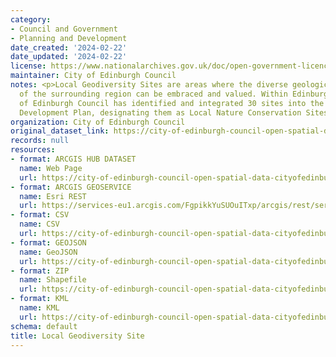 ```yaml
---
category:
- Council and Government
- Planning and Development
date_created: '2024-02-22'
date_updated: '2024-02-22'
license: https://www.nationalarchives.gov.uk/doc/open-government-licence/version/3/
maintainer: City of Edinburgh Council
notes: <p>Local Geodiversity Sites are areas where the diverse geological features
  of the surrounding region can be embraced and valued. Within Edinburgh, the City
  of Edinburgh Council has identified and integrated 30 sites into the City Local
  Development Plan, designating them as Local Nature Conservation Sites.</p>
organization: City of Edinburgh Council
original_dataset_link: https://city-of-edinburgh-council-open-spatial-data-cityofedinburgh.hub.arcgis.com/maps/cityofedinburgh::local-geodiversity-site
records: null
resources:
- format: ARCGIS HUB DATASET
  name: Web Page
  url: https://city-of-edinburgh-council-open-spatial-data-cityofedinburgh.hub.arcgis.com/maps/cityofedinburgh::local-geodiversity-site
- format: ARCGIS GEOSERVICE
  name: Esri REST
  url: https://services-eu1.arcgis.com/FgpikkYuSUOuITxp/arcgis/rest/services/Local_Geodiversity_Site/FeatureServer/0
- format: CSV
  name: CSV
  url: https://city-of-edinburgh-council-open-spatial-data-cityofedinburgh.hub.arcgis.com/api/download/v1/items/0b8b3be327644d26bfe701f918ef1c3b/csv?layers=0
- format: GEOJSON
  name: GeoJSON
  url: https://city-of-edinburgh-council-open-spatial-data-cityofedinburgh.hub.arcgis.com/api/download/v1/items/0b8b3be327644d26bfe701f918ef1c3b/geojson?layers=0
- format: ZIP
  name: Shapefile
  url: https://city-of-edinburgh-council-open-spatial-data-cityofedinburgh.hub.arcgis.com/api/download/v1/items/0b8b3be327644d26bfe701f918ef1c3b/shapefile?layers=0
- format: KML
  name: KML
  url: https://city-of-edinburgh-council-open-spatial-data-cityofedinburgh.hub.arcgis.com/api/download/v1/items/0b8b3be327644d26bfe701f918ef1c3b/kml?layers=0
schema: default
title: Local Geodiversity Site
---
```

